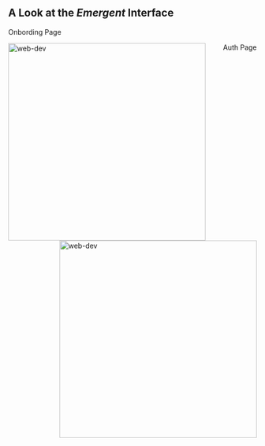 <h2>A Look at the <i>Emergent</i> Interface</h2>
<p align="left">Onbording Page</p>
<img align="left" width="400" src="https://github.com/PRAKALP-PANDE/Emergent/assets/91276322/eda0448f-7ba6-4a21-b668-ea51eb2c3fa7" alt="web-dev" border="0">
<p align="right" >Auth Page</p>
<img align="right" width="400" src="https://github.com/PRAKALP-PANDE/Emergent/assets/91276322/7d6d51ba-4ffc-4598-9dbb-9cf6b7cec905" alt="web-dev" border="0">
